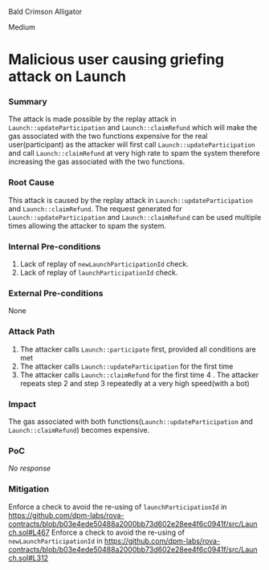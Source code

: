 Bald Crimson Alligator

Medium

# Malicious user causing griefing attack on Launch

### Summary

The attack is made possible by the replay attack in `Launch::updateParticipation` and `Launch::claimRefund` which will make the gas associated with the two functions expensive for the real user(participant) as the attacker will first call `Launch::updateParticipation` and call `Launch::claimRefund` at very high rate to spam the system therefore increasing the gas associated with the two functions.

### Root Cause

This attack is caused by the replay attack in `Launch::updateParticipation` and `Launch::claimRefund`. The request generated for `Launch::updateParticipation` and `Launch::claimRefund` can be used multiple times allowing the attacker to spam the system.

### Internal Pre-conditions

1. Lack of replay of `newLaunchParticipationId` check.
2. Lack of replay of `launchParticipationId` check.

### External Pre-conditions

None

### Attack Path

1. The attacker calls `Launch::participate` first, provided all conditions are met
2. The attacker calls `Launch::updateParticipation` for the first time
3. The attacker calls `Launch::claimRefund` for the first time
4 . The attacker repeats step 2 and step 3 repeatedly at a very high speed(with a bot)

### Impact

The gas associated with both functions(`Launch::updateParticipation` and `Launch::claimRefund`) becomes expensive.

### PoC

_No response_

### Mitigation

Enforce a check to avoid the re-using of `launchParticipationId` in https://github.com/dpm-labs/rova-contracts/blob/b03e4ede50488a2000bb73d602e28ee4f6c0941f/src/Launch.sol#L467 
Enforce a check to avoid the re-using of `newLaunchParticipationId` in https://github.com/dpm-labs/rova-contracts/blob/b03e4ede50488a2000bb73d602e28ee4f6c0941f/src/Launch.sol#L312
